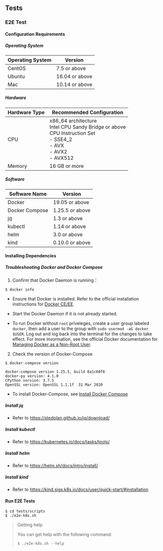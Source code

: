 ## Tests

### E2E Test

#### Configuration Requirements

##### Operating System

| Operating System   | Version        |
| ------ | --------- |
| CentOS | 7.5 or above   |
| Ubuntu | 16.04 or above |
| Mac    | 10.14 or above |

##### Hardware

| Hardware Type | Recommended Configuration                                                                                                |
| ---- | --------------------------------------------------------------------------------------------------- |
| CPU  | x86_64 architecture <br> Intel CPU Sandy Bridge or above<br> CPU Instruction Set<br> - SSE4_2<br> - AVX<br> - AVX2<br> - AVX512 |
| Memory   | 16 GB or more                                                                                           |

##### Software

| Software Name           | Version         |
| -------------- | ---------- |
| Docker         | 19.05 or above  |
| Docker Compose | 1.25.5 or above |
| jq             | 1.3 or above    |
| kubectl        | 1.14 or above   |
| helm           | 3.0 or above    |
| kind           | 0.10.0 or above |

#### Installing Dependencies

##### Troubleshooting Docker and Docker Compose

  1. Confirm that Docker Daemon is running：

```shell
$ docker info
```

-   Ensure that Docker is installed. Refer to the official installation instructions for [Docker CE/EE](https://docs.docker.com/get-docker/).

-   Start the Docker Daemon if it is not already started.

-   To run Docker without `root` priveleges, create a user group labeled `docker`, then add a user to the group with `sudo usermod -aG docker $USER`. Log out and log back into the terminal for the changes to take effect. For more invormation, see the official Docker documentation for [Managing Docker as a Non-Root User](https://docs.docker.com/engine/install/linux-postinstall/#manage-docker-as-a-non-root-user).

  2. Check the version of Docker-Compose

```shell
$ docker-compose version

docker-compose version 1.25.5, build 8a1c60f6
docker-py version: 4.1.0
CPython version: 3.7.5
OpenSSL version: OpenSSL 1.1.1f  31 Mar 2020
```

-   To install Docker-Compose, see [Install Docker Compose](https://docs.docker.com/compose/install/)

##### Install jq

-   Refer to <https://stedolan.github.io/jq/download/>

##### Install kubectl

-   Refer to <https://kubernetes.io/docs/tasks/tools/>

##### Install helm

-   Refer to <https://helm.sh/docs/intro/install/>

##### Install kind

-   Refer to <https://kind.sigs.k8s.io/docs/user/quick-start/#installation>

#### Run E2E Tests

```shell
$ cd tests/scripts
$ ./e2e-k8s.sh
```

> Getting help
>
> You can get help with the following command:
>
> ```shell
> $ ./e2e-k8s.sh --help
> ```
